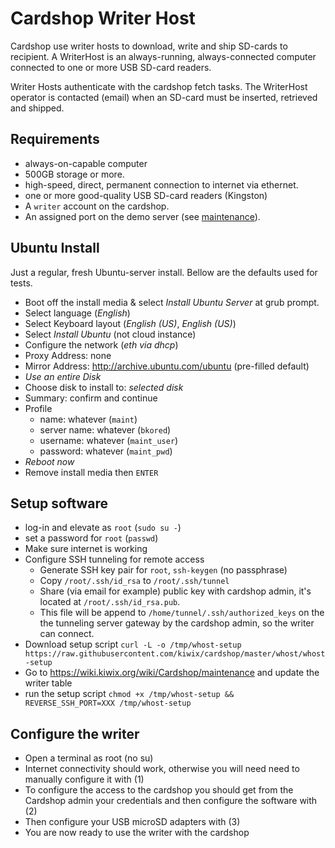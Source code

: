 # Cardshop Writer Host

Cardshop use writer hosts to download, write and ship SD-cards to recipient.
A WriterHost is an always-running, always-connected computer connected to one or more USB SD-card readers.

Writer Hosts authenticate with the cardshop fetch tasks. The WriterHost operator is contacted (email) when an SD-card must be inserted, retrieved and shipped.

## Requirements

* always-on-capable computer
* 500GB storage or more.
* high-speed, direct, permanent connection to internet via ethernet.
* one or more good-quality USB SD-card readers (Kingston)
* A `writer` account on the cardshop.
* An assigned port on the demo server (see [maintenance](http://wiki.kiwix.org/wiki/Cardshop-maintenance)).

## Ubuntu Install

Just a regular, fresh Ubuntu-server install. Bellow are the defaults used for tests.

* Boot off the install media & select *Install Ubuntu Server* at grub prompt.
* Select language (*English*)
* Select Keyboard layout (*English (US)*, *English (US)*)
* Select *Install Ubuntu* (not cloud instance)
* Configure the network (*eth via dhcp*)
* Proxy Address: none
* Mirror Address: http://archive.ubuntu.com/ubuntu (pre-filled default)
* *Use an entire Disk*
* Choose disk to install to: *selected disk*
* Summary: confirm and continue
* Profile
  * name: whatever (`maint`)
  * server name: whatever (`bkored`)
  * username: whatever (`maint_user`)
  * password: whatever (`maint_pwd`)
* *Reboot now*
* Remove install media then `ENTER`

## Setup software

* log-in and elevate as `root` (`sudo su -`)
* set a password for `root` (`passwd`)
* Make sure internet is working
* Configure SSH tunneling for remote access
  * Generate SSH key pair for `root`, `ssh-keygen` (no passphrase)
  * Copy `/root/.ssh/id_rsa` to `/root/.ssh/tunnel`
  * Share (via email for example) public key with cardshop admin, it's located at `/root/.ssh/id_rsa.pub`.
  * This file will be append to `/home/tunnel/.ssh/authorized_keys` on the the tunneling server gateway by the cardshop admin, so the writer can connect.
* Download setup script `curl -L -o /tmp/whost-setup https://raw.githubusercontent.com/kiwix/cardshop/master/whost/whost-setup`
* Go to https://wiki.kiwix.org/wiki/Cardshop/maintenance and update the writer table
* run the setup script `chmod +x /tmp/whost-setup && REVERSE_SSH_PORT=XXX /tmp/whost-setup`

## Configure the writer

* Open a terminal as root (no su)
* Internet connectivity should work, otherwise you will need need to manually configure it with (1)
* To configure the access to the cardshop you should get from the Cardshop admin your credentials and then configure the software with (2)
* Then configure your USB microSD adapters with (3)
* You are now ready to use the writer with the cardshop
 
